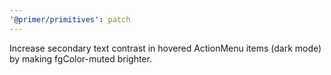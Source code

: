 ```yaml
---
'@primer/primitives': patch
---
```


Increase secondary text contrast in hovered ActionMenu items (dark mode) by making fgColor-muted brighter.
